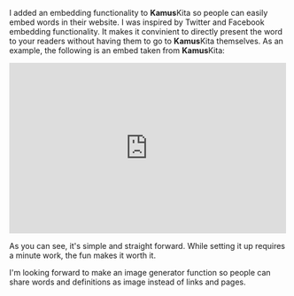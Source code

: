 I added an embedding functionality to **Kamus**Kita so people can easily embed words in their website. I was inspired by Twitter and Facebook embedding functionality. It makes it convinient to directly present the word to your readers without having them to go to **Kamus**Kita themselves. As an example, the following is an embed taken from **Kamus**Kita:

<iframe src='https://kamuskita.my/w/donedakwah/def/40/embed' width='500' height='307.8' style='border:none;overflow:hidden' scrolling='no' frameborder='0' allowTransparency='true'></iframe>

As you can see, it's simple and straight forward. While setting it up requires a minute work, the fun makes it worth it.

I'm looking forward to make an image generator function so people can share words and definitions as image instead of links and pages.
